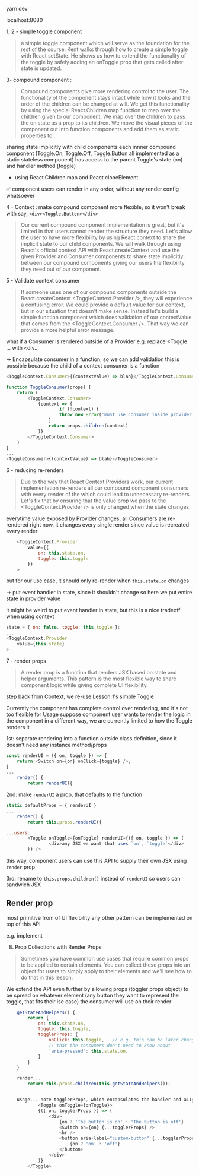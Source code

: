 yarn dev

localhost:8080


1, 2 - simple toggle component

> a simple toggle component which will serve as the foundation for the rest of the course. Kent walks through how to create a simple toggle with React setState. He shows us how to extend the functionality of the toggle by safely adding an onToggle prop that gets called after state is updated.

3- compound component : 

> Compound components give more rendering control to the user. The functionality of the component stays intact while how it looks and the order of the children can be changed at will. We get this functionality by using the special React.Children.map function to map over the children given to our <Toggle/> component. We map over the children to pass the on state as a prop to its children. We move the visual pieces of the component out into function components and add them as static properties to <Toggle/>.

sharing state implicitly with child components
each innner compound component (Toggle.On, Toggle.Off, Toggle.Button all implemented as a static stateless component) 
has access to the parent Toggle's state (on) and handler method (toggle) 
- using React.Children.map and React.cloneElement

✅ component users can render in any order, without any render config whatsoever


4 - Context : make compound component more flexible, so it won't break with say, `<div><Toggle.Button></div>`

> Our current compound component implementation is great, but it's limited in that users cannot render the structure they need. Let's allow the user to have more flexibility by using React context to share the implicit state to our child <Toggle/> components. We will walk through using React's official context API with React.createContext and use the given Provider and Consumer components to share state implicitly between our compound components giving our users the flexibility they need out of our component.

5 - Validate context consumer 

> If someone uses one of our compound components outside the React.createContext <ToggleContext.Provider />, they will experience a confusing error. We could provide a default value for our context, but in our situation that doesn't make sense. Instead let's build a simple function component which does validation of our contextValue that comes from the <ToggleContext.Consumer />. That way we can provide a more helpful error message.


what if a Consumer is rendered outside of a Provider
e.g. replace <Toggle ... with <div...

-> Encapsulate consumer in a function, so we can add validation
this is possible because the child of a context consumer is a function

```javascript
<ToggleContext.Consumer>{(contextValue) => blah}</ToggleContext.Consumer>
```

```javascript
function ToggleConsumer(props) {
	return (
		<ToggleContext.Consumer>
			{context => {
					if (!context) {
					throw new Error('must use consumer inside provider');
				}
				return props.children(context)
			}}
		</ToggleContext.Consumer>
	)
}
...
<ToggleConsumer>{(contextValue) => blah}</ToggleConsumer>
```

6 - reducing re-renders

> Due to the way that React Context Providers work, our current implementation re-renders all our compound component consumers with every render of the <Toggle /> which could lead to unnecessary re-renders. Let's fix that by ensuring that the value prop we pass to the <ToggleContext.Provider /> is only changed when the state changes.

everytime value exposed by Provider changes, all Consumers are re-rendered
right now, it changes every single render
since value is recreated every render 
```javascript
	<ToggleContext.Provider
		value={{
			on: this.state.on,
			toggle: this.toggle
		}}
	>
```

but for our use case, it should only re-render when `this.state.on` changes

-> put event handler in state, since it shouldn't change
so here we put entire state in provider value

it might be weird to put event handler in state, 
but this is a nice tradeoff when using context

```javascript
state = { on: false, toggle: this.toggle };
...
<ToggleContext.Provider
	value={this.state}
>
```

7 - render props

> A render prop is a function that renders JSX based on state and helper arguments. This pattern is the most flexible way to share component logic while giving complete UI flexibility.

step back from Context, we re-use Lesson 1's simple Toggle

Currently the <Toggle /> component has complete control over rendering, 
and it's not too flexible for Usage
suppose component user wants to render the logic in the component 
in a different way, we are currently limited to how the Toggle renders it

1st: separate rendering into a function outside class definition,
since it doesn't need any instance method/props

```javascript
const renderUI = ({ on, toggle }) => {
	return <Switch on={on} onClick={toggle} />;
}
...
	render() {
		return renderUI({
```

2nd: make `renderUI` a prop, that defaults to the function

```javascript
static defaultProps = { renderUI }
...
	render() {
		return this.props.renderUI({

...users:
		<Toggle onToggle={onToggle} renderUI={({ on, toggle }) => (
				<div>any JSX we want that uses `on`, `toggle`</div>
		)} />

```
this way, component users can use this API
to supply their own JSX using `render` prop

3rd:
rename to `this.props.children()` instead of `renderUI`
so users can sandwich JSX

## Render prop
most primitive from of UI flexibility
any other pattern can be implemented on top of this API

e.g. implement

8. Prop Collections with Render Props

> Sometimes you have common use cases that require common props to be applied to certain elements. You can collect these props into an object for users to simply apply to their elements and we'll see how to do that in this lesson.

We extend the API even further by allowing 
props (toggler props object) to be spread on whatever element (any button they want to represent the toggle, that fits their ise case)
the consumer will use on their render

```javascript
	getStateAndHelpers() {
		return {
			on: this.state.on,
			toggle: this.toggle,
			togglerProps: {
				onClick: this.toggle,	// e.g. this can be later changed to a keydown, which will be an impl. detail
				// that the consumers don't need to know about
				'aria-pressed': this.state.on,
			}
		}
	}

	render...
		return this.props.children(this.getStateAndHelpers());


	usage... note togglerProps, which encapsulates the handler and a11y features
			<Toggle onToggle={onToggle}>
			{({ on, togglerProps }) => (
				<div>
					{on ? 'The button is on' : 'The button is off'}
					<Switch on={on} {...togglerProps} />
					<hr />
					<button aria-label="custom-button" {...togglerProps}>
						{on ? 'on' : 'off'}
					</button>
				</div>
			)}
		</Toggle>
```